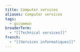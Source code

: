 ```yaml
---
title: Computer services
aliases: Computer services
tags:
  - gccommon
broaderTerm:
  - "[[Technical services]]"
french:
  - "[[Services informatiques]]"
---
```

